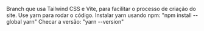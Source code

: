 Branch que usa Tailwind CSS e Vite, para facilitar o processo de criação do site.
Use yarn para rodar o código.
Instalar yarn usando npm: "npm install --global yarn"
Checar a versão: "yarn --version"